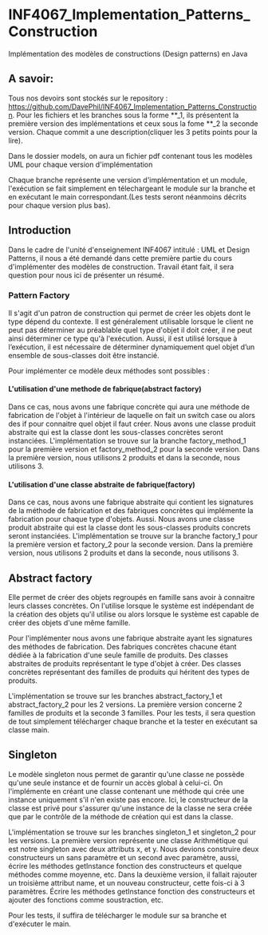 # INF4067_Implementation_Patterns_Construction
Implémentation des modèles de constructions (Design patterns) en Java

## A savoir: 
Tous nos devoirs sont stockés sur le repository : https://github.com/DavePhil/INF4067_Implementation_Patterns_Construction.
Pour les fichiers et les branches sous la forme **_1, ils présentent la première version des implémentations et ceux 
sous la fome **_2 la seconde version. Chaque commit a une description(cliquer les 3 petits points pour 
la lire).

Dans le dossier models, on aura un fichier pdf contenant tous les modèles UML pour chaque
version d'implémentation

Chaque branche représente une version d'implémentation et un module, l'exécution se fait simplement en télechargeant 
le module sur la branche et en exécutant le main correspondant.(Les tests seront néanmoins décrits pour chaque version plus bas).

## Introduction
Dans le cadre de l'unité d'enseignement INF4067 intitulé : UML et Design Patterns, il nous a été 
demandé dans cette première partie du cours d'implémenter des modèles de construction. Travail étant fait, 
il sera question pour nous ici de présenter un résumé.

### Pattern Factory
Il s'agit d'un patron de construction qui permet de créer les objets dont le type dépend du contexte.
Il est généralement utilisable lorsque le client ne peut pas déterminer au préablable quel type d'objet il doit créer, 
il ne peut ainsi déterminer ce type qu'à l'exécution. Aussi, il est utilisé lorsque à l’exécution, il est nécessaire de déterminer
dynamiquement quel objet d’un ensemble de sous-classes doit être instancié.

Pour implémenter ce modèle deux méthodes sont possibles : 

#### L'utilisation d'une methode de fabrique(abstract factory)
Dans ce cas, nous avons une fabrique concrète qui aura une méthode de fabrication de l'objet 
à l'intérieur de laquelle on fait un switch case ou alors des if pour connaitre quel objet il faut
créer. Nous avons une classe produit abstraite qui est la classe dont les sous-classes concrètes 
seront instanciées.
L'implémentation se trouve sur la branche factory_method_1 pour la première version et 
factory_method_2 pour la seconde version. Dans la première version, nous utilisons 2 produits et dans 
la seconde, nous utilisons 3. 
#### L'utilisation d'une classe abstraite de fabrique(factory)
Dans ce cas, nous avons une fabrique abstraite qui contient les signatures de la méthode de fabrication
et des fabriques concrètes qui implémente la fabrication pour chaque type d'objets. Aussi.
Nous avons une classe produit abstraite qui est la classe dont les sous-classes produits concrets
seront instanciées.
L'implémentation se trouve sur la branche factory_1 pour la première version et
factory_2 pour la seconde version. Dans la première version, nous utilisons 2 produits et dans
la seconde, nous utilisons 3.

## Abstract factory
Elle permet de créer des objets regroupés en famille sans avoir à connaitre leurs classes concrètes.
On l'utilise lorsque le système est indépendant de la création des objets qu'il utilise ou alors 
lorsque le système est capable de créer des objets d'une même famille.

Pour l'implémenter nous avons une fabrique abstraite ayant les signatures des méthodes de fabrication.
Des fabriques concrètes chacune étant dédiée à la fabrication d'une seule famille de produits.
Des classes abstraites de produits représentant le type d'objet à créer.
Des classes concrètes représentant des familles de produits qui héritent des types de produits.

L'implémentation se trouve sur les branches abstract_factory_1 et abstract_factory_2 pour les 2 versions.
La première version concerne 2 familles de produits et la seconde 3 familles.
Pour les tests, il sera question de tout simplement télécharger chaque branche et la tester
en exécutant sa classe main.


## Singleton 
Le modèle singleton nous permet de garantir qu'une classe ne possède qu'une seule instance et
de fournir un accès global à celui-ci. On l'implémente en créant une classe contenant une méthode 
qui crée une instance uniquement s'il n'en existe pas encore. Ici, le constructeur de la classe
est privé pour s'assurer qu'une instance de la classe ne sera créée que par le contrôle de la méthode
de création qui est dans la classe.

L'implémentation se trouve sur les branches singleton_1 et singleton_2 pour les versions.
La première version représente une classe Arithmétique qui est notre singleton avec deux attributs
x, et y. Nous devions construire deux constructeurs un sans paramètre et un second avec paramètre,
aussi, écrire les méthodes getInstance fonction des constructeurs et quelque méthodes comme moyenne, etc.
Dans la deuxième version, il fallait rajouter un troisième attribut name, et un nouveau constructeur, 
cette fois-ci à 3 paramètres. Écrire les méthodes getInstance fonction des constructeurs et ajouter
des fonctions comme soustraction, etc.

Pour les tests, il suffira de télécharger le module sur sa branche et d'exécuter le main. 


